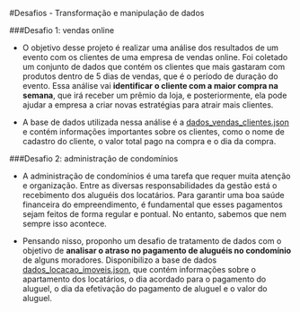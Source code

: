 #Desafios - Transformação e manipulação de dados

###Desafio 1: vendas online
- O objetivo desse projeto é realizar uma análise dos resultados de um evento com os clientes de uma empresa de vendas online. Foi coletado um conjunto de dados que contém os clientes que mais gastaram com produtos dentro de 5 dias de vendas, que é o período de duração do evento. Essa análise vai **identificar o cliente com a maior compra na semana**, que irá receber um prêmio da loja, e posteriormente, ela pode ajudar a empresa a criar novas estratégias para atrair mais clientes.

- A base de dados utilizada nessa análise é a [dados_vendas_clientes.json](https://cdn3.gnarususercontent.com.br/2928-transformacao-manipulacao-dados/dados_vendas_clientes.json) e contém informações importantes sobre os clientes, como o nome de cadastro do cliente, o valor total pago na compra e o dia da compra.

###Desafio 2: administração de condomínios
- A administração de condomínios é uma tarefa que requer muita atenção e organização. Entre as diversas responsabilidades da gestão está o recebimento dos aluguéis dos locatários. Para garantir uma boa saúde financeira do empreendimento, é fundamental que esses pagamentos sejam feitos de forma regular e pontual. No entanto, sabemos que nem sempre isso acontece.

- Pensando nisso, proponho um desafio de tratamento de dados com o objetivo de **analisar o atraso no pagamento de aluguéis no condomínio** de alguns moradores. Disponibilizo a base de dados [dados_locacao_imoveis.json](https://cdn3.gnarususercontent.com.br/2928-transformacao-manipulacao-dados/dados_locacao_imoveis.json), que contém informações sobre o apartamento dos locatários, o dia acordado para o pagamento do aluguel, o dia da efetivação do pagamento de aluguel e o valor do aluguel.